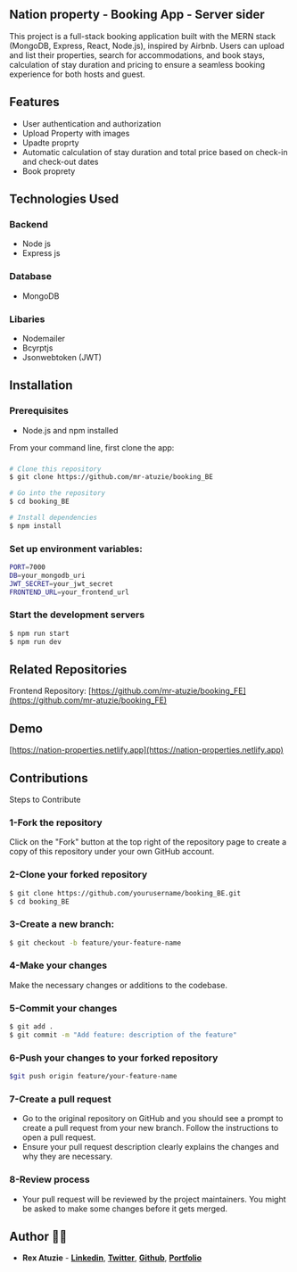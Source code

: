 ## Nation property - Booking App - Server sider
This project is a full-stack booking application built with the MERN stack (MongoDB, Express, React, Node.js), inspired by Airbnb. Users can upload and list their properties, search for accommodations, and book stays, calculation of stay duration and pricing to ensure a seamless booking experience for both hosts and guest.

## Features
- User authentication and authorization
- Upload Property with images
- Upadte proprty 
- Automatic calculation of stay duration and total price based on check-in and check-out dates
- Book proprety

## Technologies Used
### Backend
- Node js
- Express js

### Database
- MongoDB

### Libaries
- Nodemailer
- Bcyrptjs
- Jsonwebtoken (JWT)
  
## Installation
### Prerequisites
- Node.js and npm installed

From your command line, first clone the app:
### 
```bash
# Clone this repository
$ git clone https://github.com/mr-atuzie/booking_BE

# Go into the repository
$ cd booking_BE

# Install dependencies
$ npm install
```

### Set up environment variables:
```bash
PORT=7000
DB=your_mongodb_uri
JWT_SECRET=your_jwt_secret
FRONTEND_URL=your_frontend_url
```

### Start the development servers
```bash
$ npm run start
$ npm run dev
```
## Related Repositories
Frontend Repository: [https://github.com/mr-atuzie/booking_FE](https://github.com/mr-atuzie/booking_FE)

## Demo
[https://nation-properties.netlify.app](https://nation-properties.netlify.app)

## Contributions
Steps to Contribute
### 1-Fork the repository
Click on the "Fork" button at the top right of the repository page to create a copy of this repository under your own GitHub account.

### 2-Clone your forked repository
```bash
$ git clone https://github.com/yourusername/booking_BE.git
$ cd booking_BE
```
### 3-Create a new branch:
```bash
$ git checkout -b feature/your-feature-name
```
### 4-Make your changes
Make the necessary changes or additions to the codebase.

### 5-Commit your changes
```bash
$ git add .
$ git commit -m "Add feature: description of the feature"
```
### 6-Push your changes to your forked repository
```bash
$git push origin feature/your-feature-name
```

### 7-Create a pull request
- Go to the original repository on GitHub and you should see a prompt to create a pull request from your new branch. Follow the instructions to open a pull request.
- Ensure your pull request description clearly explains the changes and why they are necessary.

### 8-Review process
- Your pull request will be reviewed by the project maintainers. You might be asked to make some changes before it gets merged.

## Author 👨‍💻
- **Rex Atuzie** - **[Linkedin](www.linkedin.com/in/rex-atuzie-0ab67820)**, **[Twitter](https://twitter.com/AtuzieR)**, **[Github](https://github.com/mr-atuzie)**, **[Portfolio](https://rexatuzie.netlify.app)**  


